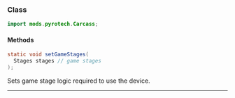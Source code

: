 
### Class

```java
import mods.pyrotech.Carcass;
```

#### Methods

```java
static void setGameStages(
  Stages stages // game stages
);
```

Sets game stage logic required to use the device.

---

